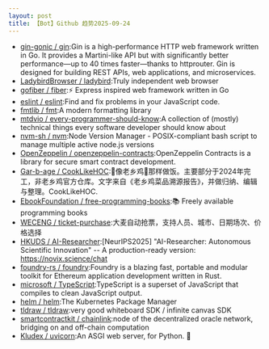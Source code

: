 ```yaml
---
layout: post
title: 【Bot】Github 趋势2025-09-24
---
```


* [gin-gonic / gin](https://github.com/gin-gonic/gin):Gin is a high-performance HTTP web framework written in Go. It provides a Martini-like API but with significantly better performance—up to 40 times faster—thanks to httprouter. Gin is designed for building REST APIs, web applications, and microservices.
* [LadybirdBrowser / ladybird](https://github.com/LadybirdBrowser/ladybird):Truly independent web browser
* [gofiber / fiber](https://github.com/gofiber/fiber):⚡️ Express inspired web framework written in Go
* [eslint / eslint](https://github.com/eslint/eslint):Find and fix problems in your JavaScript code.
* [fmtlib / fmt](https://github.com/fmtlib/fmt):A modern formatting library
* [mtdvio / every-programmer-should-know](https://github.com/mtdvio/every-programmer-should-know):A collection of (mostly) technical things every software developer should know about
* [nvm-sh / nvm](https://github.com/nvm-sh/nvm):Node Version Manager - POSIX-compliant bash script to manage multiple active node.js versions
* [OpenZeppelin / openzeppelin-contracts](https://github.com/OpenZeppelin/openzeppelin-contracts):OpenZeppelin Contracts is a library for secure smart contract development.
* [Gar-b-age / CookLikeHOC](https://github.com/Gar-b-age/CookLikeHOC):🥢像老乡鸡🐔那样做饭。主要部分于2024年完工，非老乡鸡官方仓库。文字来自《老乡鸡菜品溯源报告》，并做归纳、编辑与整理。CookLikeHOC.
* [EbookFoundation / free-programming-books](https://github.com/EbookFoundation/free-programming-books):📚 Freely available programming books
* [WECENG / ticket-purchase](https://github.com/WECENG/ticket-purchase):大麦自动抢票，支持人员、城市、日期场次、价格选择
* [HKUDS / AI-Researcher](https://github.com/HKUDS/AI-Researcher):[NeurIPS2025] "AI-Researcher: Autonomous Scientific Innovation" -- A production-ready version: https://novix.science/chat
* [foundry-rs / foundry](https://github.com/foundry-rs/foundry):Foundry is a blazing fast, portable and modular toolkit for Ethereum application development written in Rust.
* [microsoft / TypeScript](https://github.com/microsoft/TypeScript):TypeScript is a superset of JavaScript that compiles to clean JavaScript output.
* [helm / helm](https://github.com/helm/helm):The Kubernetes Package Manager
* [tldraw / tldraw](https://github.com/tldraw/tldraw):very good whiteboard SDK / infinite canvas SDK
* [smartcontractkit / chainlink](https://github.com/smartcontractkit/chainlink):node of the decentralized oracle network, bridging on and off-chain computation
* [Kludex / uvicorn](https://github.com/Kludex/uvicorn):An ASGI web server, for Python. 🦄
